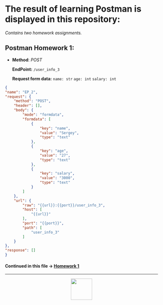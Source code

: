 # The result of learning Postman is displayed in this repository:
_Contains two homework assignments._

## Postman Homework 1:

* __Method__: _POST_ 

    __EndPoint:__ `/user_info_3`
    
    __Request form data:__ 
             `name: str`
             `age: int`
             `salary: int`
        
```JSON
{
"name": "EP_2",
"request": {
    "method": "POST",
	"header": [],
	"body": {
	    "mode": "formdata",
	    "formdata": [
		    {
			    "key": "name",
			    "value": "Sergey",
			    "type": "text"
			},
			{
			    "key": "age",
			    "value": "27",
			    "type": "text"
			},
			{
			    "key": "salary",
			    "value": "3000",
			    "type": "text"
			}
		]
	},
	"url": {
	    "raw": "{{url}}:{{port}}/user_info_3",
	    "host": [
		    "{{url}}"
		],
	    "port": "{{port}}",
	    "path": [
		    "user_info_3"
		]
	}
},
"response": []
}
```

#### Continued in this file -> [Homework 1](https://github.com/Saijentor/Postman/blob/main/HW%201.postman_collection.json)

***

<div align="center">
    <img src="https://res.cloudinary.com/postman/image/upload/t_team_logo/v1629869194/team/2893aede23f01bfcbd2319326bc96a6ed0524eba759745ed6d73405a3a8b67a8" width="70px"/>
</div>
